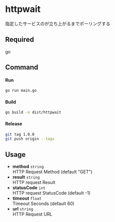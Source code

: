 # httpwait

指定したサービスのが立ち上がるまでポーリングする

## Required

go

## Command

#### Run

```sh
go run main.go
```

#### Build

```sh
go build -o dist/httpwait
```

#### Release

```sh
git tag 1.0.0
git push origin --tags
```

## Usage

- **method** `string`  
  HTTP Request Method (default "GET")
- **result** `string`  
  HTTP request Result
- **statusCode** `int`  
  HTTP request StatusCode (default -1)
- **timeout** `float`  
  Timeout Seconds (default 60)
- **url** `string`  
  HTTP Request URL
